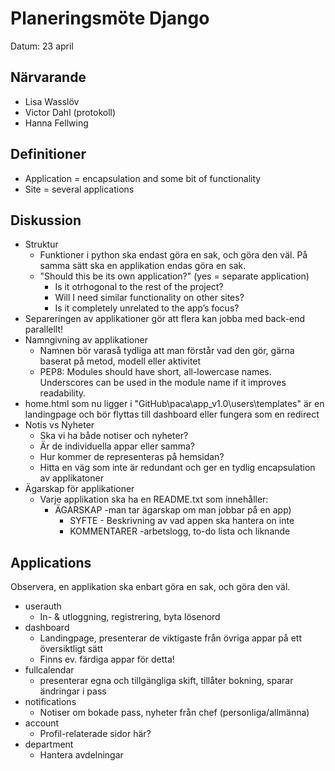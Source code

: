# Planeringsmöte Django
Datum: 23 april


## Närvarande
* Lisa Wasslöv
* Victor Dahl (protokoll)
* Hanna Fellwing

## Definitioner
* Application = encapsulation and some bit of functionality
* Site = several applications

## Diskussion
* Struktur
	* Funktioner i python ska endast göra en sak, och göra den väl. På samma sätt ska en applikation endas göra en sak.
	* "Should this be its own application?" (yes = separate application)
		* Is it otrhogonal to the rest of the project?
		* Will I need similar functionality on other sites?
		* Is it completely unrelated to the app’s focus?
* Separeringen av applikationer gör att flera kan jobba med back-end parallellt!
* Namngivning av applikationer
	* Namnen bör varaså tydliga att man förstår vad den gör, gärna baserat på metod, modell eller aktivitet 
	* PEP8: Modules should have short, all-lowercase names. Underscores can be used in the module name if it improves readability.
* home.html som nu ligger i "GitHub\paca\app_v1.0\users\templates" är en landingpage och bör flyttas till dashboard eller fungera som en redirect
* Notis vs Nyheter
	* Ska vi ha både notiser och nyheter?
	* Är de individuella appar eller samma?
	* Hur kommer de representeras på hemsidan?
	* Hitta en väg som inte är redundant och ger en tydlig encapsulation av applikatoner
* Ägarskap för applikationer
	* Varje applikation ska ha en README.txt som innehåller:
		* ÄGARSKAP -man tar ägarskap om man jobbar på en app)
			* SYFTE - Beskrivning av vad appen ska hantera on inte
			* KOMMENTARER -arbetslogg, to-do lista och liknande
		
## Applications
Observera, en applikation ska enbart göra en sak, och göra den väl.
* userauth
	* In- & utloggning, registrering, byta lösenord
* dashboard
	* Landingpage, presenterar de viktigaste från övriga appar på ett översiktligt sätt
	* Finns ev. färdiga appar för detta!
* fullcalendar
	* presenterar egna och tillgängliga skift, tillåter bokning, sparar ändringar i pass
* notifications
	* Notiser om bokade pass, nyheter från chef (personliga/allmänna)
* account
	* Profil-relaterade sidor här?
* department
	* Hantera avdelningar
